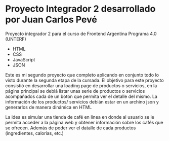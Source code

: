 # Proyecto Integrador 2 desarrollado por Juan Carlos Pevé
Proyecto integrador 2 para el curso de Frontend Argentina Programa 4.0 (UNTERF)
- HTML
- CSS
- JavaScript
- JSON

Este es mi segundo proyecto que completo aplicando en conjunto todo lo visto durante la segunda etapa de la cursada.
El objetivo para este proyecto consistió en desarrollar una loading page de productos o servicios, en la página principal
se debiá listar unas serie de productos o servicios acompañados cada de un boton que permita ver el detalle del mismo.
La información de los productos/ servicios debián estar en un archino json y generarlos de manera dinámica en HTML

La idea es simular una tienda de café en linea en donde al usuario se le permita acceder a la página web y
obtener información sobre los cafés que se ofrecen. Además de poder ver el datalle de cada productos (ingredientes, 
calorías, etc.)
